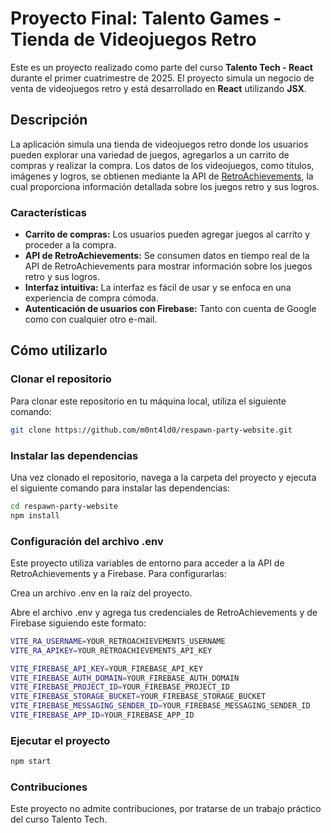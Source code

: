# Proyecto Final: Talento Games - Tienda de Videojuegos Retro

Este es un proyecto realizado como parte del curso **Talento Tech - React** durante el primer cuatrimestre de 2025. El proyecto simula un negocio de venta de videojuegos retro y está desarrollado en **React** utilizando **JSX**.

## Descripción

La aplicación simula una tienda de videojuegos retro donde los usuarios pueden explorar una variedad de juegos, agregarlos a un carrito de compras y realizar la compra. Los datos de los videojuegos, como títulos, imágenes y logros, se obtienen mediante la API de [RetroAchievements](https://retroachievements.org/), la cual proporciona información detallada sobre los juegos retro y sus logros.

### Características
- **Carrito de compras:** Los usuarios pueden agregar juegos al carrito y proceder a la compra.
- **API de RetroAchievements:** Se consumen datos en tiempo real de la API de RetroAchievements para mostrar información sobre los juegos retro y sus logros.
- **Interfaz intuitiva:** La interfaz es fácil de usar y se enfoca en una experiencia de compra cómoda.
- **Autenticación de usuarios con Firebase:** Tanto con cuenta de Google como con cualquier otro e-mail.

## Cómo utilizarlo

### Clonar el repositorio

Para clonar este repositorio en tu máquina local, utiliza el siguiente comando:

```bash
git clone https://github.com/m0nt4ld0/respawn-party-website.git
```

### Instalar las dependencias
Una vez clonado el repositorio, navega a la carpeta del proyecto y ejecuta el siguiente comando para instalar las dependencias:
```bash
cd respawn-party-website
npm install
```

### Configuración del archivo .env
Este proyecto utiliza variables de entorno para acceder a la API de RetroAchievements y a Firebase. Para configurarlas:

Crea un archivo .env en la raíz del proyecto.

Abre el archivo .env y agrega tus credenciales de RetroAchievements y de Firebase siguiendo este formato:

```bash
VITE_RA_USERNAME=YOUR_RETROACHIEVEMENTS_USERNAME
VITE_RA_APIKEY=YOUR_RETROACHIEVEMENTS_API_KEY

VITE_FIREBASE_API_KEY=YOUR_FIREBASE_API_KEY
VITE_FIREBASE_AUTH_DOMAIN=YOUR_FIREBASE_AUTH_DOMAIN
VITE_FIREBASE_PROJECT_ID=YOUR_FIREBASE_PROJECT_ID
VITE_FIREBASE_STORAGE_BUCKET=YOUR_FIREBASE_STORAGE_BUCKET
VITE_FIREBASE_MESSAGING_SENDER_ID=YOUR_FIREBASE_MESSAGING_SENDER_ID
VITE_FIREBASE_APP_ID=YOUR_FIREBASE_APP_ID

```

### Ejecutar el proyecto
```bash
npm start
```

### Contribuciones
Este proyecto no admite contribuciones, por tratarse de un trabajo práctico del curso Talento Tech.

